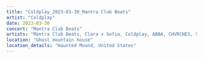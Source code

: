 ```yaml
---
title: "Coldplay_2023-03-30_Mantra Club Beats"
artist: "Coldplay"
date: 2023-03-30
concert: "Mantra Club Beats"
artists: "Mantra Club Beats, Clara x Sofia, Coldplay, ABBA, CHVRCHES, 9 Foot Super SoldierCrossoverHardcore, 12 Gauge Rampage"
location: "Ghost mountain house"
location_details: "Haunted Mound, United States"
---
```

